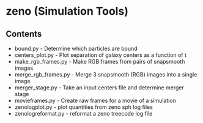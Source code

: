 # zeno (Simulation Tools)

## Contents
* bound.py		- Determine which particles are bound
* centers_plot.py		- Plot separation of galaxy centers as a function of t
* make_rgb_frames.py	- Make RGB frames from pairs of snapsmooth images
* merge_rgb_frames.py	- Merge 3 snapsmooth (RGB) images into a single image
* merger_stage.py		- Take an input centers file and determine merger stage
* movieframes.py		- Create raw frames for a movie of a simulation
* zenologplot.py		- plot quantities from zeno sph log files
* zenologreformat.py	- reformat a zeno treecode log file
